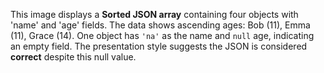 This image displays a **Sorted JSON array** containing four objects with 'name' and 'age' fields. The data shows ascending ages: Bob (11), Emma (11), Grace (14). One object has `'na'` as the name and `null` age, indicating an empty field. The presentation style suggests the JSON is considered **correct** despite this null value.